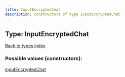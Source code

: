 ```yaml
---
title: InputEncryptedChat
description: constructors of type InputEncryptedChat
---
```

## Type: InputEncryptedChat  
[Back to types index](index.md)



### Possible values (constructors):

[inputEncryptedChat](../constructors/inputEncryptedChat.md)  

